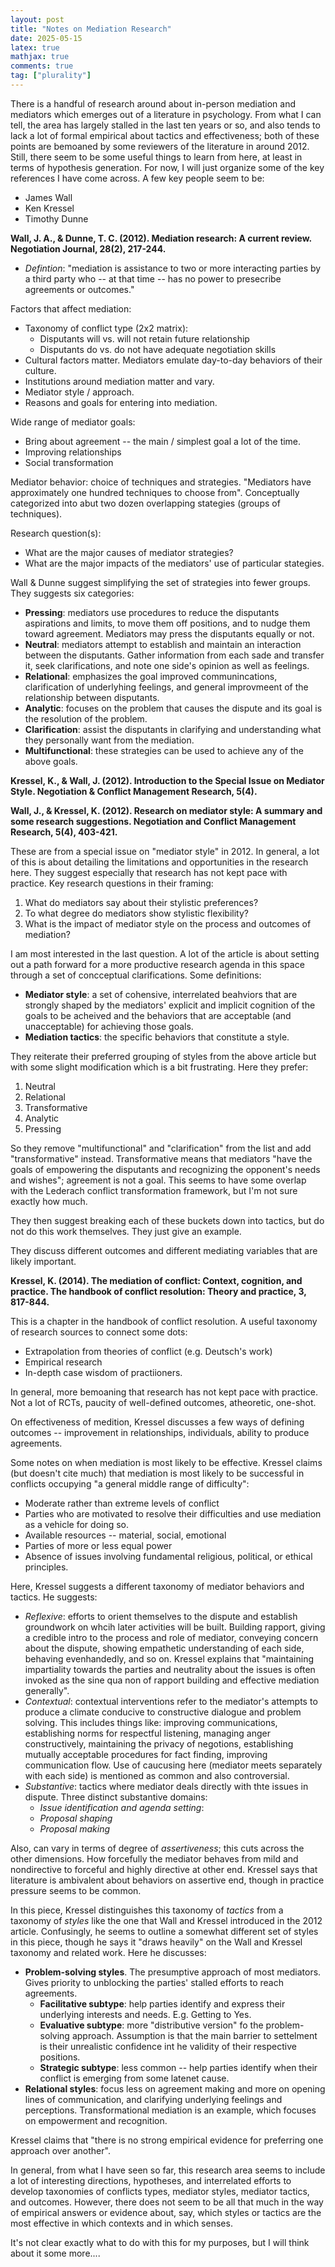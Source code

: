 ```yaml
---
layout: post
title: "Notes on Mediation Research"
date: 2025-05-15
latex: true
mathjax: true
comments: true
tag: ["plurality"]
---
```


There is a handful of research around about in-person mediation and mediators which emerges out of a literature in psychology. From what I can tell, the area has largely stalled in the last ten years or so, and also tends to lack a lot of formal empirical about tactics and effectiveness; both of these points are bemoaned by some reviewers of the literature in around 2012. Still, there seem to be some useful things to learn from here, at least in terms of hypothesis generation. For now, I will just organize some of the key references I have come across. A few key people seem to be: 

* James Wall 
* Ken Kressel
* Timothy Dunne

**Wall, J. A., & Dunne, T. C. (2012). Mediation research: A current review. Negotiation Journal, 28(2), 217-244.**

* *Defintion*: "mediation is assistance to two or more interacting parties by a third party who -- at that time -- has no power to presecribe agreements or outcomes." 

Factors that affect mediation: 

* Taxonomy of conflict type (2x2 matrix): 
  * Disputants will vs. will not retain future relationship
  * Disputants do vs. do not have adequate negotiation skills
* Cultural factors matter. Mediators emulate day-to-day behaviors of their culture. 
* Institutions around mediation matter and vary. 
* Mediator style / approach. 
* Reasons and goals for entering into mediation.

Wide range of mediator goals:
* Bring about agreement -- the main / simplest goal a lot of the time.  
* Improving relationships
* Social transformation

Mediator behavior: choice of techniques and strategies. "Mediators have approximately one hundred techniques to choose from". Conceptually categorized into abut two dozen overlapping stategies (groups of techniques).

Research question(s): 
* What are the major causes of mediator strategies? 
* What are the major impacts of the mediators' use of particular stategies. 

Wall & Dunne suggest simplifying the set of strategies into fewer groups. They suggests six categories: 

* **Pressing**: mediators use procedures to reduce the disputants aspirations and limits, to move them off positions, and to nudge them toward agreement. Mediators may press the disputants equally or not. 
* **Neutral**: mediators attempt to establish and maintain an interaction between the disputants. Gather information from each sade and transfer it, seek clarifications, and note one side's opinion as well as feelings.  
* **Relational**: emphasizes the goal improved communincations, clarification of underlyhing feelings, and general improvmeent of the relationship between disputants. 
* **Analytic**: focuses on the problem that causes the dispute and its goal is the resolution of the problem.
* **Clarification**: assist the disputants in clarifying and understanding what they personally want from the mediation. 
* **Multifunctional**: these strategies can be used to achieve any of the above goals.

**Kressel, K., & Wall, J. (2012). Introduction to the Special Issue on Mediator Style. Negotiation & Conflict Management Research, 5(4).**

**Wall, J., & Kressel, K. (2012). Research on mediator style: A summary and some research suggestions. Negotiation and Conflict Management Research, 5(4), 403-421.**

These are from a special issue on "mediator style" in 2012. In general, a lot of this is about detailing the limitations and opportunities in the research here. They suggest especially that research has not kept pace with practice. Key research questions in their framing: 

1. What do mediators say about their stylistic preferences? 
2. To what degree do mediators show stylistic flexibility? 
3. What is the impact of mediator style on the process and outcomes of mediation? 

I am most interested in the last question. A lot of the article is about setting out a path forward for a more productive research agenda in this space through a set of concceptual clarifications. Some definitions: 

* **Mediator style**: a set of cohensive, interrelated beahviors that are strongly shaped by the mediators' explicit and implicit cognition of the goals to be acheived and the behaviors that are acceptable (and unacceptable) for achieving those goals.
* **Mediation tactics**: the specific behaviors that constitute a style. 

They reiterate their preferred grouping of styles from the above article but with some slight modification which is a bit frustrating. Here they prefer: 

1. Neutral 
2. Relational 
3. Transformative
4. Analytic
5. Pressing

So they remove "multifunctional" and "clarification" from the list and add "transformative" instead. Transformative means that mediators "have the goals of empowering the disputants and recognizing the opponent's needs and wishes"; agreement is not a goal. This seems to have some overlap with the Lederach conflict transformation framework, but I'm not sure exactly how much.

They then suggest breaking each of these buckets down into tactics, but do not do this work themselves. They just give an example. 

They discuss different outcomes and different mediating variables that are likely important. 

**Kressel, K. (2014). The mediation of conflict: Context, cognition, and practice. The handbook of conflict resolution: Theory and practice, 3, 817-844.**

This is a chapter in the handbook of conflict resolution. A useful taxonomy of research sources to connect some dots: 

* Extrapolation from theories of conflict (e.g. Deutsch's work)
* Empirical research 
* In-depth case wisdom of practiioners. 

In general, more bemoaning that research has not kept pace with practice. Not a lot of RCTs, paucity of well-defined outcomes, atheoretic, one-shot. 

On effectiveness of medition, Kressel discusses a few ways of defining outcomes -- improvement in relationships, individuals, ability to produce agreements. 

Some notes on when mediation is most likely to be effective. Kressel claims (but doesn't cite much) that mediation is most likely to be successful in conflicts occupying "a general middle range of difficulty": 

* Moderate rather than extreme levels of conflict
* Parties who are motivated to resolve their difficulties and use mediation as a vehicle for doing so. 
* Available resources -- material, social, emotional
* Parties of more or less equal power
* Absence of issues involving fundamental religious, political, or ethical principles. 

Here, Kressel suggests a different taxonomy of mediator behaviors and tactics. He suggests:

* *Reflexive*: efforts to orient themselves to the dispute and establish groundwork on whcih later activities will be built. Building rapport, giving a credible intro to the process and role of mediator, conveying concern about the dispute, showing empathetic understanding of each side, behaving evenhandedly, and so on. Kressel explains that "maintaining impartiality towards the parties and neutrality about the issues is often invoked as the sine qua non of rapport building and effective mediation generally". 
* *Contextual*: contextual interventions refer to the mediator's attempts to produce a climate conducive to constructive dialogue and problem solving. This includes things like: improving communications, establishing norms for respectful listening, managing anger constructively, maintaining the privacy of negotions, establishing mutually acceptable procedures for fact finding, improving communication flow. Use of caucusing here (mediator meets separately with each side) is mentioned as common and also controversial. 
* *Substantive*: tactics where mediator deals directly with thte issues in dispute. Three distinct substantive domains: 
  * *Issue identification and agenda setting*: 
  * *Proposal shaping*
  * *Proposal making*

Also, can vary in terms of degree of *assertiveness*; this cuts across the other dimensions. How forcefully the mediator behaves from mild and nondirective to forceful and highly directive at other end. Kressel says that literature is ambivalent about behaviors on assertive end, though in practice pressure seems to be common. 

In this piece, Kressel distinguishes this taxonomy of *tactics* from a taxonomy of *styles* like the one that Wall and Kressel introduced in the 2012 article. Confusingly, he seems to outline a somewhat different set of styles in this piece, though he says it "draws heavily" on the Wall and Kressel taxonomy and related work. Here he discusses: 

* **Problem-solving styles**. The presumptive approach of most mediators. Gives priority to unblocking the parties' stalled efforts to reach agreements. 
  * **Facilitative subtype**: help parties identify and express their underlying interests and needs. E.g. Getting to Yes. 
  * **Evaluative subtype**: more "distributive version" fo the problem-solving approach. Assumption is that the main barrier to settelment is their unrealistic confidence int he validity of their respective positions. 
  * **Strategic subtype**: less common -- help parties identify when their conflict is emerging from some latenet cause. 
* **Relational styles**: focus less on agreement making and more on opening lines of communication, and clarifying underlying feelings and perceptions. Transformational mediation is an example, which focuses on empowerment and recognition. 

Kressel claims that "there is no strong empirical evidence for preferring one approach over another".

In general, from what I have seen so far, this research area seems to include a lot of interesting directions, hypotheses, and interrelated efforts to develop taxonomies of conflicts types, mediator styles, mediator tactics, and outcomes. However, there does not seem to be all that much in the way of empirical answers or evidence about, say, which styles or tactics are the most effective in which contexts and in which senses. 

It's not clear exactly what to do with this for my purposes, but I will think about it some more....